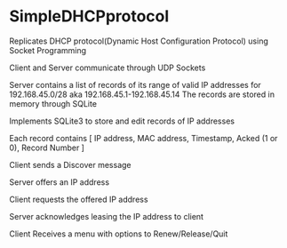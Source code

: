 # SimpleDHCPprotocol

Replicates DHCP protocol(Dynamic Host Configuration Protocol) using Socket Programming

Client and Server communicate through UDP Sockets

Server contains a list of records of its range of valid IP addresses for 192.168.45.0/28 
  aka 192.168.45.1-192.168.45.14
The records are stored in memory through SQLite

Implements SQLite3 to store and edit records of IP addresses

Each record contains [ IP address, MAC address, Timestamp, Acked (1 or 0), Record Number ]

Client sends a Discover message

Server offers an IP address 

Client requests the offered IP address

Server acknowledges leasing the IP address to client

Client Receives a menu with options to Renew/Release/Quit

